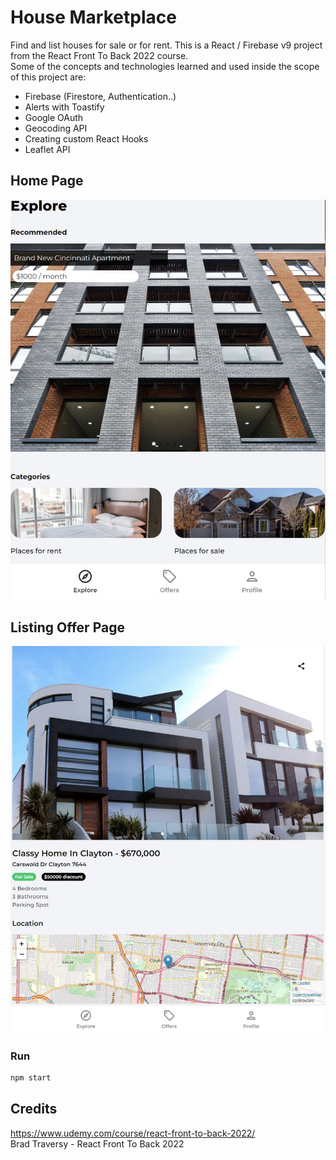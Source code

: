 # House Marketplace

Find and list houses for sale or for rent. This is a React / Firebase v9 project from the React Front To Back 2022 course. </br>
Some of the concepts and technologies learned and used inside the scope of this project are:
<ul>
  <li>Firebase (Firestore, Authentication..)</li>
  <li>Alerts with Toastify</li>
  <li>Google OAuth</li>
  <li>Geocoding API</li>
  <li>Creating custom React Hooks</li>
  <li>Leaflet API</li>
</ul>

## Home Page
<p align="center">
  <img src = "/images/house-marketplace-home.JPG" width=700>
</p>

## Listing Offer Page
<p align="center">
  <img src = "/images/house-marketplace-offer.JPG" width=700>
</p>

### Run

```bash
npm start
```
## Credits

https://www.udemy.com/course/react-front-to-back-2022/ </br>
Brad Traversy - React Front To Back 2022
